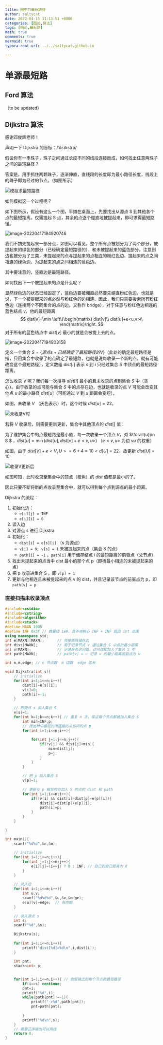 ```yaml
---
title: 图中的最短路径
author: saltycat
date: 2022-04-15 11:13:51 +0800
categories: [图论,算法]
tags: [图论,最短路]
math: true
comments: true
mermaid: true
typora-root-url: ../../sa1tycat.github.io

---
```


# 单源最短路

## Ford 算法

（to be updated）

## Dijkstra 算法

感谢邓俊辉老师！

声明一下 Dijkstra 的音标：/ˈdɛɪkstra/

假设你有一串珠子，珠子之间通过长度不同的线段连接而成，如何找出任意两珠子之间的最短路径？

答案是，用手抓住两颗珠子，逐渐伸直，直线段的长度即为最小路径长度，线段上的珠子即为经过的节点。（如图所示）

![模拟求最短路径](/assets/blog_res/2022-04-15-shortest-path-again.assets/image-20220417191031010.png)

如何模拟这一个过程呢？

如下图所示，假设有这么一个图，平摊在桌面上，先要找出从源点 S 到其他各个点的最短距离。仅需提起 S 点，其余的点逐个绷直地被提起来，即可求得最短路径。

![image-20220417194920746](/assets/blog_res/2022-04-15-shortest-path-again.assets/image-20220417194920746.png)

我们不妨先提起来一部分点，如图可以看见，整个所有点被划分为了两个部分，被提起来的绿色的部分（已经确定最短路径的），和未被提起来的蓝色部分。注意到边也被分为了三类，未提起来的点与提起来的点相连的粉红色边、提起来的点之间相连的绿色边、为提起来的点之间相连的蓝色边。

其中要注意的，竖直边是最短路径。

如何找出下一个被提起来的点是什么呢？

显然绿色边的状态已经固定了，蓝色边要被绷直必然要先绷直粉红色边，也就是说，下一个被提起来的点必然与粉红色的边相连。因此，我们只需要搜索所有粉红色边（连接两个不同集合的点的边，又称作 bridge），对于任意与粉红色边相连的蓝色结点 $v$，他的最短距离
$$
dist[v]=\min \left\{\begin{matrix}
 dist[v]\\
dist[u]+e<u,v>\\
\end{matrix}\right.
$$
对于所有的蓝色结点中 $dist[v]$ 最小的就是会被提上去的点。

![image-20220417194903158](/assets/blog_res/2022-04-15-shortest-path-again.assets/image-20220417194903158.png)



定义一个集合 $S =\{源点s + 已经确定了最短路径的 V\}$（此处的确定最短路径是指，只用集合中收录了的点确定了最短路，也就是说每收录一个新的点，就有可能改变这个最短路径），定义数组 $dist[i]$ 表示 $s$ 到 $i$ 只经过集合 $S$ 中顶点的最短路径距离。

怎么收录 $V$ 呢？我们每一次搜寻 $dist[i]$ 最小的且未收录的点到集合 $S$ 中（贪心）。由于收录的点可能与集合 $S$ 中的点存在边，也就是收录的点 $V$ 可能会改变其他点 $u$ 的最小路径 $dist[u]$（可能通过 $V$ 到 $u$ 距离会变短）。

如图，未收录 $V$ （灰色表示）时，这个时候 $dist[u]=22$。

![未收录V时](/assets/blog_res/2022-04-15-shortest-path-again.assets/image-20220415174901468.png)

若将 $V$ 收录后，则需要更新更新，集合中其他顶点的 $dist[]$ 值：

为了维护集合中的点最短路是最小值，每一次收录一个顶点 $V$，对 $\forall{u}\in S $ ，$dist[u]=\min(dist[u],dist[v]+e<v,u>)$ （$e<v,u>$ 为边 $vu$ 的权重）

如图，由于 $dist[V]+e<V,U>=6+4=10<d[U]=22$，故更新 $dist[U]=10$

![收录V更新后](/assets/blog_res/2022-04-15-shortest-path-again.assets/image-20220415175444054.png)

如图可知，此时收录至集合中的顶点（橙色）的 $dist$ 值都是最小的了。

因此只要不断将新的点收录至集合中，就可以得到每个点到源点的最小距离。



Dijkstra 的流程：

1. 初始化边：
   - `e[i][j] = INF`
   - `e[i][i] = 0`
2. 读入边
3. 对源点 s 进行 Dijkstra
4. 初始化：
   - `dist[i] = e[s][i]` （s 为源点）
   - `v[i] = 0; v[s] = 1` 未被提起来的点（集合 S 的点）
   - `path[i] = -1` ，`path[i]` 用于储存结点 i 的最短距离的前驱点（父节点）
5. 找出未提起来的点当中 dist 最小的那个点 p（即桥最小相连的未被提起来的点）
6. 把 p 收录进集合 S ，即 `v[p] = 1`
7. 更新与他相连且未被提起来的点 v 的 dist，并且记录该节点的前驱点为 p，即 `path[v] = p` 

### 直接扫描未收录顶点

```c++
#include<cstdio>
#include<cstring>
#include<algorithm>
#include<stack>
#define MAXN 1005
#define INF 0x3f // 数量级 1e9，且不用担心 INF + INF 超出 int 范围
using namespace std;
int e[MAXN][MAXN]; 		// 邻接矩阵储存边 
int dist[MAXN];			// 用于记录节点 v 通过集合 S 中点的最小距离 
int v[MAXN];			// 记录是否访问过，访问过即加入了集合 S 中 
int path[MAXN];			// path[v] = u 记录 v 的最小距离前驱点为 u

int n,m,edge; // n 节点数  m 边数  edge 边长 

void Dijkstra(int s){
	// initialize
	for(int i=1;i<=n;i++){
		dist[i]=e[s][i];
		v[i]=0;
		path[i]=-1;
	}
	
	// 把源点 s 加入集合 S
	v[s]=1;
	for(int k=1;k<=n;k++){ // 重复 n 次，保证每个节点都被加入集合 S 
		int min=INF,p;
		// 找出桥中最短的所连接的未访问的点 p
		for(int i=1;i<=n;i++){
		
			for(int j=1;j<=n;j++){
				if(!v[j] && dist[j]<min){
					min=dist[j];
					p=j;
				}
			}
		}
	
		// 把 p 加入集合 S
		v[p]=1;
	
		// 更新与 p 相邻的为加入 S 的点的 dist 和 path
		for(int i=1;i<=n;i++){
			if(!v[i] && dist[i]>dist[p]+e[p][i]){
				dist[i]=dist[p]+e[p][i];
				path[i]=p;
			}
		} 
	}
	
}

int main(){
	scanf("%d%d",&n,&m);
	
	// initialize
	for(int i=1;i<=n;i++){
		for(int j=1;j<=n;j++){
			e[i][j]=(i==j) ? 0 : INF; // 自己到自己距离为 0 
		}
	} 
	
	// 读入边 
	for(int i=1;i<=m;i++){
		int u,v;
		scanf("%d%d%d",&u,&v,&edge);
		e[u][v]=edge;  // 有向图 
	}
	
	// 读入源点 s
	int s;
	scanf("%d",&s); 
	
	Dijkstra(s); 
	
	for(int i=1;i<=n;i++){
		printf("dist[%d]=%d\n",i,dist[i]);
	}
	
	int pnt;
	stack<int> p;

	
	for(int i=1;i<=n;i++){ // 倒叙输出到每个节点的最短路径 
		if(i==s) continue;
		pnt=i;
		printf("%d",i);
		while(path[pnt]!=-1){
			printf("->%d",path[pnt]);
			pnt=path[pnt];
			
		}
		printf("%d\n",s);
	}
	// 需要正序输出可以用栈 
	return 0;
} 
```



